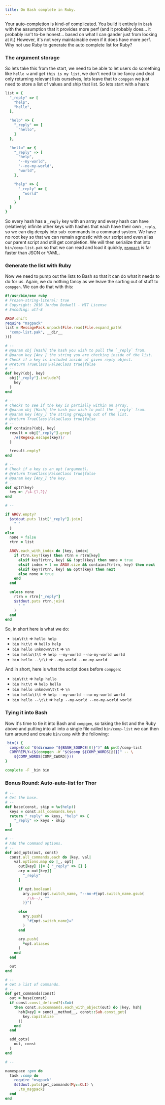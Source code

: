 ```yaml
---
title: On Bash complete in Ruby.
---
```


Your auto-completion is kind-of complicated.  You build it entirely in `bash` with the assumption that it provides more perf (and it probably does... it probably isn't to-be honest... based on what I can gander just from looking at it.) However, it's not very maintainable even if it does have more perf.  Why not use Ruby to generate the auto complete list for Ruby?

### The argument storage

So lets take this from the start, we need to be able to let users do something like `hello w` and get `this is my list`, we don't need to be fancy and deal only returning relevant lists ourselves, lets leave that to `compgen` we just need to store a list of values and ship that list. So lets start with a hash:

```ruby
list = {
  "_reply" => [
    "help",
    "hello",
  ],

  "help" => {
    "_reply" => [
      "hello",
    ]
  },

  "hello" => {
    "_reply" => [
      "help",
      "--my-world",
      "--no-my-world",
      "world",
    ],

    "help" => {
      "_reply" => [
        "world"
      ]
    }
  }
}
```

So every hash has a `_reply` key with an array and every hash can have (relatively) infinite other keys with hashes that each have their own `_reply`, so we can dig deeply into sub-commands in a command system.  We have no root key so that we can remain agnostic with our script and even alias our parent script and still get completion.  We will then serialize that into `bin/comp-list.pak` so that we can read and load it quickly, [`msgpack`](//msgpack.org/) is far faster than JSON or YAML.

### Generate the list with Ruby

Now we need to pump out the lists to Bash so that it can do what it needs to do for us.  Again, we do nothing fancy as we leave the sorting out of stuff to `compgen`. We can do that with this:

```ruby
#!/usr/bin/env ruby
# Frozen-string-literal: true
# Copyright: 2016 Jordon Bedwell - MIT License
# Encoding: utf-8

ARGV.shift
require "msgpack"
list = MessagePack.unpack(File.read(File.expand_path(
  "comp-list.pak", __dir__
)))

# --
# @param obj [Hash] the hash you wish to pull the `_reply` from.
# @param key [Any_] the string you are checking inside of the list.
# Check if a key is included inside of given reply object.
# @return TrueClass|FalseClass true|false
# --
def key?(obj, key)
  obj["_reply"].include?(
    key
  )
end

# --
# Checks to see if the key is partially within an array.
# @param obj [Hash] the hash you wish to pull the `_reply` from.
# @param key [Any_] the string grepping out of the list.
# @return TrueClass|FalseClass true|false
# --
def contains?(obj, key)
  result = obj["_reply"].grep(
    /#{Regexp.escape(key)}/
  )

  !result.empty?
end

# --
# Check if a key is an opt (argument).
# @return TrueClass|FalseClass true|false
# @param key [Any_] the key.
# --
def opt?(key)
  key =~ /\A-{1,2}/
end

# --

if ARGV.empty?
  $stdout.puts list["_reply"].join(
    " "
  )
else
  none = false
  rtrn = list

  ARGV.each_with_index do |key, index|
    if rtrn.key?(key) then rtrn = rtrn[key]
      elsif key?(rtrn, key) && !opt?(key) then none = true
      elsif index + 1 == ARGV.size && contains?(rtrn, key) then next
      elsif key?(rtrn, key) && opt?(key) then next
      else none = true
    end
  end

  unless none
    rtrn = rtrn["_reply"]
    $stdout.puts rtrn.join(
      " "
    )
  end
end
```

So, in short here is what we do:

- `bin\t\t` => `hello help`
- `bin h\t\t` => `hello help`
- `bin hello unknown\t\t` => `\n`
- `bin hello\t\t` => `help --my-world --no-my-world world`
- `bin hello --\t\t` => `--my-world --no-my-world`

And in short, here is what the script does before `compgen`:

- `bin\t\t` => `help hello`
- `bin h\t\t` => `help hello`
- `bin hello unknown\t\t` => `\n`
- `bin hello\t\t` => `help --my-world --no-my-world world`
- `bin hello --\t\t` => `help --my-world --no-my-world world`

### Tying it into Bash

Now it's time to tie it into Bash and `compgen`, so taking the list and the Ruby above and putting into all into a single file called `bin/comp-list` we can then turn around and create `bin/comp` with the following:

```bash
_bin() {
  comp=$(cd "$(dirname "${BASH_SOURCE[0]}")" && pwd)/comp-list
  COMPREPLY=($(compgen -W "$($comp ${COMP_WORDS[@]})" -- \
    ${COMP_WORDS[COMP_CWORD]}))
}

complete -F _bin bin
```

### Bonus Round: Auto-auto-list for Thor

```ruby
# --
# Get the base.
# --
def base(const, skip = %w(help))
  keys = const.all_commands.keys
  return "_reply" => keys, "help" => {
    "_reply" => keys - skip
  }
end

# --
# Add the command options.
# --
def add_opts(out, const)
  const.all_commands.each do |key, val|
    val.options.map do |_, opt|
      out[key] ||= { "_reply" => [] }
      ary = out[key][
        "_reply"
      ]

      if opt.boolean?
        ary.push(opt.switch_name, "--no-#{opt.switch_name.gsub(
          /\A--/, ""
        )}")

      else
        ary.push(
          "#{opt.switch_name}="
        )
      end

      ary.push(
        *opt.aliases
      )
    end
  end

  out
end

# --
# Get a list of commands.
# --
def get_commands(const)
  out = base(const)
  if const.const_defined?(:Sub)
    then const.subcommands.each_with_object(out) do |key, hsh|
      hsh[key] = send(__method__, const::Sub.const_get(
        key.capitalize
      ))
    end
  end

  add_opts(
    out, const
  )
end

# --

namespace :gen do
  task :comp do
    require "msgpack"
    $stdout.puts(get_commands(My::CLI) \
      .to_msgpack)
  end
end
```
